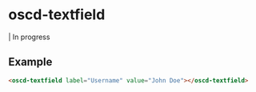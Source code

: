 # oscd-textfield

| In progress




## Example

```html
<oscd-textfield label="Username" value="John Doe"></oscd-textfield>
```

